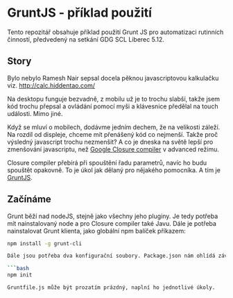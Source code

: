 # GruntJS - příklad použití

Tento repozitář obsahuje příklad použití Grunt JS pro automatizaci rutinních činností, předvedený na 
setkání GDG SCL Liberec 5.12.

## Story
Bylo nebylo Ramesh Nair sepsal docela pěknou javascriptovou kalkulačku viz. http://calc.hiddentao.com/

Na desktopu funguje bezvadně, z mobilu už je to trochu slabší, takže jsem kód trochu přepsal a ovládání pomocí
myši a klávesnice předělal na touch události. Mimo jiné.

Když se mluví o mobilech, dodávme jedním dechem, že na velikosti záleží. Na rozdíl od displeje, chceme mít přenášený kód co nejmenší. Takže proč výsledný javascript trochu nezmenšit? A co je dneska na světě lepší pro zmenšování javascriptu, než [Google Closure compiler](https://developers.google.com/closure/compiler/?hl=cs) v advanced režimu. 

Closure compiler přebírá při spouštění řadu parametrů, navíc ho budu spouštět opakovně. To je úkol jak dělaný pro nějakého pomocníka. A tím je [GruntJS](http://gruntjs.com/ "Grunt JS"). 

## Začínáme 

Grunt běží nad nodeJS, stejně jako všechny jeho pluginy. Je tedy potřeba mít nainstalovaný node a pro Closure compiler také Javu. Dále je potřeba nainstalovat Grunt klienta, jako globální npm balíček příkazem:

```bash
npm install -g grunt-cli

Dále jsou potřeba dva konfigurační soubory. Package.json nám ohlídá závislosti projektu a Gruntfile.js je hlavním konfiguračním souborem pro jednotlivé úkoly, které bude grunt řešit. Package json vytvoříme v aktuálním adresáři příkazem:

```bash
npm init

Gruntfile.js může být prozatím prázdný, naplní ho jednotlivé úkoly.  



